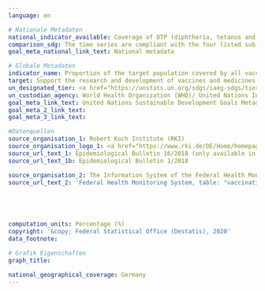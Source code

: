 ```yaml
---
language: en

# Nationale Metadaten
national_indicator_available: Coverage of DTP (diphtheria, tetanus and pertussis) containing vaccine at school entrance <br> Coverage of HPV containing vaccine of 15 years old girls <br> Coverage of measles containing vaccine at school entrance <br> Coverage of pneumococcal conjugate vaccine at school entrance
comparison_sdg: The time series are compliant with the four listed sub-indicators in the global metadata.
goal_meta_national_link_text: National metadata

# Globale Metadaten
indicator_name: Proportion of the target population covered by all vaccines included in their national programme
target: Support the research and development of vaccines and medicines for the communicable and non-communicable diseases that primarily affect developing countries, provide access to affordable essential medicines and vaccines, in accordance with the Doha Declaration on the TRIPS Agreement and Public Health, which affirms the right of developing countries to use to the full the provisions in the Agreement on Trade-Related Aspects of Intellectual Property Rights regarding flexibilities to protect public health, and, in particular, provide access to medicines for all
un_designated_tier: <a href="https://unstats.un.org/sdgs/iaeg-sdgs/tier-classification/" title="Click here for more information on the UN tier classification.">Tier I</a>
un_custodian_agency: World Health Organization (WHO)/ United Nations International Children's Fund (UNICEF)
goal_meta_link_text: United Nations Sustainable Development Goals Metadata
goal_meta_2_link_text: 
goal_meta_3_link_text: 

#Datenquellen
source_organisation_1: Robert Koch Institute (RKI)
source_organisation_logo_1: <a href="https://www.rki.de/DE/Home/homepage_node.html;jsessionid=897A9328BDF1782EBE1DD1059F3E66E5.2_cid298"><img src="https://g205sdgs.github.io/sdg-indicators/public/OrgImgEn/rki.png" alt="Logo rki" style="height:60px; width:148px" /></a>
source_url_text_1: Epidemiological Bulletin 16/2018 (only available in German)
source_url_text_1b: Epidemiological Bulletin 1/2018

source_organisation_2: The Information System of the Federal Health Monitoring
source_url_text_2: 'Federal Health Monitoring System, table: "vaccination coverage of children presenting their vaccination card at school entry health examinations"'





computation_units: Percentage (%)
copyright: '&copy; Federal Statistical Office (Destatis), 2020'
data_footnote: 

# Grafik Eigenschaften
graph_title: 

national_geographical_coverage: Germany
---
```


